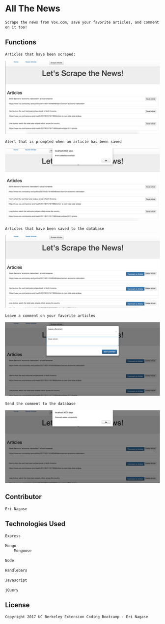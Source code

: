 # All The News

	Scrape the news from Vox.com, save your favorite articles, and comment on it too! 

## Functions

	Articles that have been scraped:
![Image of articles](public/assets/img/scraper.png)

	Alert that is prompted when an article has been saved
![Image of alert](public/assets/img/scraper1.png)

	Articles that have been saved to the database
![Image of saved articles](public/assets/img/scraper2.png)

	Leave a comment on your favorite articles
![Image of comment modal](public/assets/img/scraper3.png)

	Send the comment to the database
![Image of alert](public/assets/img/scraper4.png)

## Contributor

	Eri Nagase

## Technologies Used

	Express

	Mongo
		Mongoose

	Node

	Handlebars

	Javascript

	jQuery

## License
	Copyright 2017 UC Berkeley Extension Coding Bootcamp - Eri Nagase